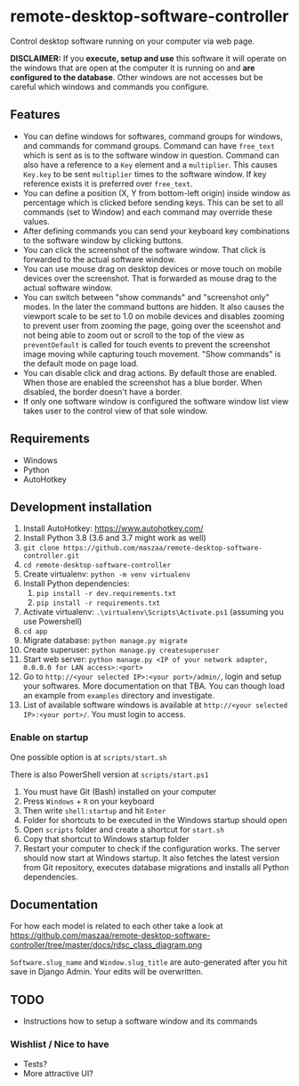 # remote-desktop-software-controller
Control desktop software running on your computer via web page.

**DISCLAIMER:** If you **execute, setup and use** this software it will operate on the windows that are open at the computer it is running on and **are configured to the database**. Other windows are not accesses but be careful which windows and commands you configure.


## Features

- You can define windows for softwares, command groups for windows, and commands for command groups. Command can have `free_text` which is sent as is to the software window in question. Command can also have a reference to a `Key` element and a `multiplier`. This causes `Key.key` to be sent `multiplier` times to the software window. If key reference exists it is preferred over `free_text`.
- You can define a position (X, Y from bottom-left origin) inside window as percentage which is clicked before sending keys. This can be set to all commands (set to Window) and each command may override these values.
- After defining commands you can send your keyboard key combinations to the software window by clicking buttons.
- You can click the screenshot of the software window. That click is forwarded to the actual software window.
- You can use mouse drag on desktop devices or move touch on mobile devices over the screenshot. That is forwarded as mouse drag to the actual software window.
- You can switch between "show commands" and "screenshot only" modes. In the later the command buttons are hidden. It also causes the viewport scale to be set to 1.0 on mobile devices and disables zooming to prevent user from zooming the page, going over the sceenshot and not being able to zoom out or scroll to the top of the view as `preventDefault` is called for touch events to prevent the screenshot image moving while capturing touch movement. "Show commands" is the default mode on page load.
- You can disable click and drag actions. By default those are enabled. When those are enabled the screenshot has a blue border. When disabled, the border doesn't have a border.
- If only one software window is configured the software window list view takes user to the control view of that sole window.


## Requirements
- Windows
- Python
- AutoHotkey


## Development installation
1. Install AutoHotkey: https://www.autohotkey.com/
2. Install Python 3.8 (3.6 and 3.7 might work as well)
3. `git clone https://github.com/maszaa/remote-desktop-software-controller.git`
4. `cd remote-desktop-software-controller`
5. Create virtualenv: `python -m venv virtualenv`
6. Install Python dependencies:
    1. `pip install -r dev.requirements.txt`
    2. `pip install -r requirements.txt`
7. Activate virtualenv: `.\virtualenv\Scripts\Activate.ps1` (assuming you use Powershell)
8. `cd app`
9. Migrate database: `python manage.py migrate`
10. Create superuser: `python manage.py createsuperuser`
11. Start web server: `python manage.py <IP of your network adapter, 0.0.0.0 for LAN access>:<port>`
12. Go to `http://<your selected IP>:<your port>/admin/`, login and setup your softwares. More documentation on that TBA. You can though load an example from `examples` directory and investigate.
13. List of available software windows is available at `http://<your selected IP>:<your port>/`. You must login to access.

### Enable on startup

One possible option is at `scripts/start.sh`

There is also PowerShell version at `scripts/start.ps1`

1. You must have Git (Bash) installed on your computer
2. Press `Windows` + `R` on your keyboard
3. Then write `shell:startup` and hit `Enter`
4. Folder for shortcuts to be executed in the Windows startup should open
5. Open `scripts` folder and create a shortcut for `start.sh`
6. Copy that shortcut to Windows startup folder
7. Restart your computer to check if the configuration works. The server should now start at Windows startup. It also fetches the latest version from Git repository, executes database migrations and installs all Python dependencies.


## Documentation

For how each model is related to each other take a look at https://github.com/maszaa/remote-desktop-software-controller/tree/master/docs/rdsc_class_diagram.png

`Software.slug_name` and `Window.slug_title` are auto-generated after you hit save in Django Admin. Your edits will be overwritten.


## TODO

- Instructions how to setup a software window and its commands

### Wishlist / Nice to have

- Tests?
- More attractive UI?
